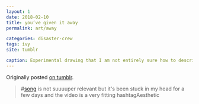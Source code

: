 ```yaml
---
layout: 1
date: 2018-02-10
title: you’ve given it away
permalink: art/away

categories: disaster-crew
tags: ivy
site: tumblr

caption: Experimental drawing that I am not entirely sure how to describe. Neon lines and scribbled skin, faded.
---
```

Originally posted [on tumblr](https://aflyleaf3.wordpress.com/2018/02/11/youre-upstaged-and-then-youre-strangled-i-dont/).

> \#[song](https://www.youtube.com/watch?v=a3VVAGlDK0A) is not suuuuper relevant but it's been stuck in my head for a few days and the video is a very fitting hashtagAesthetic